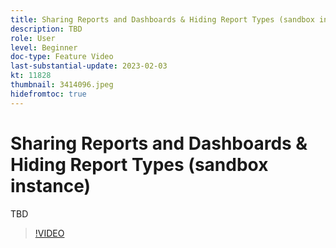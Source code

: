 ```yaml
---
title: Sharing Reports and Dashboards & Hiding Report Types (sandbox instance)
description: TBD
role: User
level: Beginner
doc-type: Feature Video
last-substantial-update: 2023-02-03
kt: 11828
thumbnail: 3414096.jpeg
hidefromtoc: true
---
```


# Sharing Reports and Dashboards & Hiding Report Types (sandbox instance)

TBD

>[!VIDEO](https://video.tv.adobe.com/v/3414096/?quality=12&learn=on)
